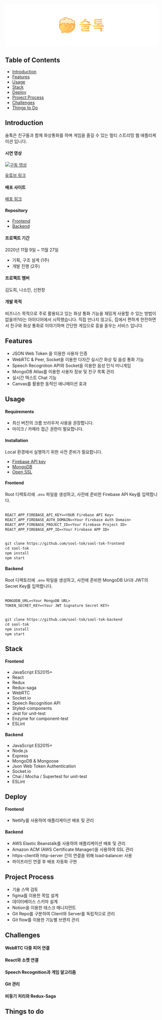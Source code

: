 ![sool-tok](/readmeAssets/logo.jpg)

## Table of Contents

- [Introduction](#Introduction)
- [Features](#Features)
- [Usage](#Usage)
- [Stack](#Stack)
- [Deploy](#Deploy)
- [Project Process](#Project-Process)
- [Challenges](#Challenges)
- [Things to Do](#Things-to-Do)

## Introduction

술톡은 친구들과 함께 화상통화를 하며 게임을 즐길 수 있는 멀티 스트리밍 웹 애플리케이션 입니다.

#### 시연 영상

[![구동 영상](/readmeAssets/sool-tok-gif.gif)](https://youtu.be/FXCxWlxejZ0)

[유튜브 링크](https://www.sool-tok.live)

#### 배포 사이트

[배포 링크](https://www.sool-tok.live)

#### Repository

- [Frontend](https://github.com/sool-tok/sool-tok-frontend)
- [Backend](https://github.com/sool-tok/sool-tok-backend)

#### 프로젝트 기간

2020년 11월 9일 ~ 11월 27일

- 기획, 구조 설계 (1주)
- 개발 진행 (2주)

#### 프로젝트 멤버

김도희, 나소인, 신현창

#### 개발 목적

비즈니스 목적으로 주로 활용되고 있는 화상 통화 기능을 재밌게 사용할 수 있는 방법이 없을까?라는 아이디어에서 시작했습니다. 직접 만나지 않고도, 집에서 편하게 한잔하면서 친구와 화상 통화로 이야기하며 간단한 게임으로 흥을 돋우는 서비스 입니다.

## Features

- JSON Web Token 을 이용한 사용자 인증
- WebRTC & Peer, Socket을 이용한 다자간 실시간 화상 및 음성 통화 기능
- Speech Recognition API와 Socket을 이용한 음성 인식 미니게임
- MongoDB Atlas를 이용한 사용자 정보 및 친구 목록 관리
- 실시간 텍스트 Chat 기능
- Canvas를 활용한 동적인 애니메이션 효과

## Usage

#### Requirements

- 최신 버전의 크롬 브라우저 사용을 권장합니다.
- 마이크 / 카메라 접근 권한이 필요합니다.

#### Installation

Local 환경에서 실행하기 위한 사전 준비가 필요합니다.

- [Firebase API key](https://firebase.google.com/?hl=ko)
- [MongoDB](https://www.mongodb.com/)
- [Open SSL](https://www.ibm.com/support/knowledgecenter/SSMNED_5.0.0/com.ibm.apic.cmc.doc/task_apionprem_gernerate_self_signed_openSSL.html)

#### Frontend

Root 디렉토리에 `.env` 파일을 생성하고, 사전에 준비한 Firebase API Key를 입력합니다.

```

REACT_APP_FIREBASE_API_KEY=<YOUR Firebase API Key>
REACT_APP_FIREBASE_AUTH_DOMAIN=<Your Firebase Auth Domain>
REACT_APP_FIREBASE_PROJECT_ID=<Your Firebase Project ID>
REACT_APP_FIREBASE_APP_ID=<Your Firebase APP ID>

```

```

git clone https://github.com/sool-tok/sool-tok-frontend
cd sool-tok
npm install
npm start

```

#### Backend

Root 디렉토리에 `.env` 파일을 생성하고, 사전에 준비한 MongoDB Url과 JWT의 Secret Key를 입력합니다.

```

MONGODB_URL=<Your MongoDB URL>
TOKEN_SECRET_KEY=<Your JWT Signature Secret KEY>

```

```

git clone https://github.com/sool-tok/sool-tok-backend
cd sool-tok
npm install
npm start

```


## Stack

#### Frontend

- JavaScript ES2015+
- React
- Redux
- Redux-saga
- WebRTC
- Socket.io
- Speech Recognition API
- Styled-components
- Jest for unit-test
- Enzyme for component-test
- ESLint

#### Backend

- JavaScript ES2015+
- Node.js
- Express
- MongoDB & Mongoose
- Json Web Token Authentication
- Socket.io
- Chai / Mocha / Supertest for unit-test
- ESLint

## Deploy

#### Frontend

- Netlify를 사용하여 애플리케이션 배포 및 관리

#### Backend

- AWS Elastic Beanstalk를 사용하여 애플리케이션 배포 및 관리
- Amazon ACM (AWS Certificate Manager)을 사용하여 SSL 관리
- https-client와 http-server 간의 연결을 위해 load-balancer 사용
- 파이프라인 연결 후 배포 자동화 구현

## Project Process

- 기술 스택 검토
- figma를 이용한 목업 설계
- 데이터베이스 스키마 설계
- Notion을 이용한 태스크 매니지먼트
- Git Repo를 구분하여 Client와 Server를 독립적으로 관리
- Git flow를 이용한 기능별 브랜치 관리

## Challenges

#### WebRTC 다중 피어 연결

#### React와 소켓 연결

#### Speech Recognition과 게임 알고리즘

#### Git 관리

#### 비동기 처리와 Redux-Saga

## Things to do
